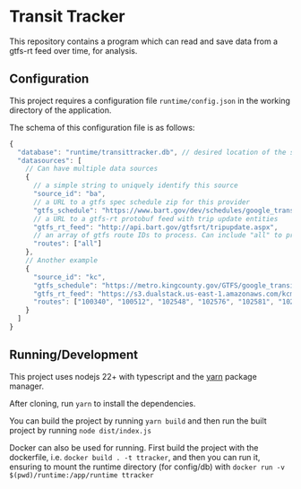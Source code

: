 # Transit Tracker

This repository contains a program which can read and save data from a gtfs-rt feed over time, for analysis.

## Configuration

This project requires a configuration file `runtime/config.json` in the working directory of the application.

The schema of this configuration file is as follows:

```javascript
{
  "database": "runtime/transittracker.db", // desired location of the sqlite3 db
  "datasources": [
    // Can have multiple data sources
    {
      // a simple string to uniquely identify this source
      "source_id": "ba",
      // a URL to a gtfs spec schedule zip for this provider
      "gtfs_schedule": "https://www.bart.gov/dev/schedules/google_transit.zip",
      // a URL to a gtfs-rt protobuf feed with trip update entities
      "gtfs_rt_feed": "http://api.bart.gov/gtfsrt/tripupdate.aspx",
      // an array of gtfs route IDs to process. Can include "all" to process all routes from this provider
      "routes": ["all"]
    },
    // Another example
    {
      "source_id": "kc",
      "gtfs_schedule": "https://metro.kingcounty.gov/GTFS/google_transit.zip",
      "gtfs_rt_feed": "https://s3.dualstack.us-east-1.amazonaws.com/kcm-alerts-realtime-prod/tripupdates.pb",
      "routes": ["100340", "100512", "102548", "102576", "102581", "102615", "102619", "102736", "102745"]
    }
  ]
}
```

## Running/Development

This project uses nodejs 22+ with typescript and the [yarn](https://classic.yarnpkg.com/) package manager.

After cloning, run `yarn` to install the dependencies.

You can build the project by running `yarn build` and then run the built project by running `node dist/index.js`

Docker can also be used for running. First build the project with the dockerfile, i.e. `docker build . -t ttracker`,
and then you can run it, ensuring to mount the runtime directory (for config/db) with `docker run -v $(pwd)/runtime:/app/runtime ttracker`
